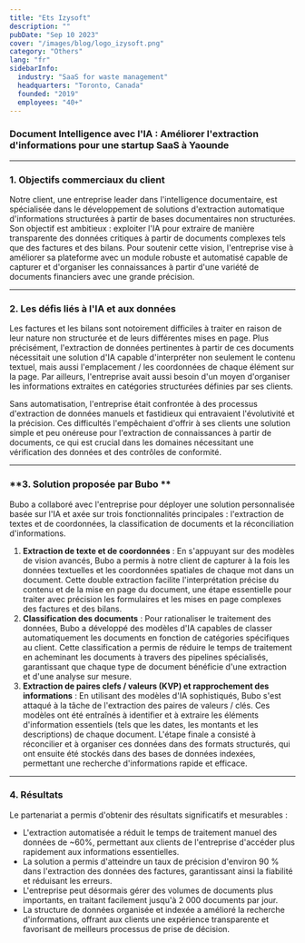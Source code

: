 ```yaml
---
title: "Ets Izysoft"
description: ""
pubDate: "Sep 10 2023"
cover: "/images/blog/logo_izysoft.png"
category: "Others"
lang: "fr"
sidebarInfo:
  industry: "SaaS for waste management"
  headquarters: "Toronto, Canada"
  founded: "2019"
  employees: "40+"
---
```


### **Document Intelligence avec l'IA : Améliorer l'extraction d'informations pour une startup SaaS à Yaounde**

---

### **1. Objectifs commerciaux du client**

Notre client, une entreprise leader dans l'intelligence documentaire, est spécialisée dans le développement de solutions d'extraction automatique d'informations structurées à partir de bases documentaires non structurées. Son objectif est ambitieux : exploiter l'IA pour extraire de manière transparente des données critiques à partir de documents complexes tels que des factures et des bilans. Pour soutenir cette vision, l'entreprise vise à améliorer sa plateforme avec un module robuste et automatisé capable de capturer et d'organiser les connaissances à partir d'une variété de documents financiers avec une grande précision.

---

### **2. Les défis liés à l'IA et aux données**

Les factures et les bilans sont notoirement difficiles à traiter en raison de leur nature non structurée et de leurs différentes mises en page. Plus précisément, l'extraction de données pertinentes à partir de ces documents nécessitait une solution d'IA capable d'interpréter non seulement le contenu textuel, mais aussi l'emplacement / les coordonnées de chaque élément sur la page. Par ailleurs, l'entreprise avait aussi besoin d'un moyen d'organiser les informations extraites en catégories structurées définies par ses clients.

Sans automatisation, l'entreprise était confrontée à des processus d'extraction de données manuels et fastidieux qui entravaient l'évolutivité et la précision. Ces difficultés l'empêchaient d'offrir à ses clients une solution simple et peu onéreuse pour l'extraction de connaissances à partir de documents, ce qui est crucial dans les domaines nécessitant une vérification des données et des contrôles de conformité.

---

### **3. Solution proposée par Bubo **

Bubo a collaboré avec l'entreprise pour déployer une solution personnalisée basée sur l'IA et axée sur trois fonctionnalités principales : l'extraction de textes et de coordonnées, la classification de documents et la réconciliation d'informations.

1. **Extraction de texte et de coordonnées** : En s'appuyant sur des modèles de vision avancés, Bubo a permis à notre client de capturer à la fois les données textuelles et les coordonnées spatiales de chaque mot dans un document. Cette double extraction facilite l'interprétation précise du contenu et de la mise en page du document, une étape essentielle pour traiter avec précision les formulaires et les mises en page complexes des factures et des bilans.
2. **Classification des documents** : Pour rationaliser le traitement des données, Bubo a développé des modèles d'IA capables de classer automatiquement les documents en fonction de catégories spécifiques au client. Cette classification a permis de réduire le temps de traitement en acheminant les documents à travers des pipelines spécialisés, garantissant que chaque type de document bénéficie d'une extraction et d'une analyse sur mesure.
3. **Extraction de paires clefs / valeurs (KVP) et rapprochement des informations** : En utilisant des modèles d'IA sophistiqués, Bubo s'est attaqué à la tâche de l'extraction des paires de valeurs / clés. Ces modèles ont été entraînés à identifier et à extraire les éléments d'information essentiels (tels que les dates, les montants et les descriptions) de chaque document. L'étape finale a consisté à réconcilier et à organiser ces données dans des formats structurés, qui ont ensuite été stockés dans des bases de données indexées, permettant une recherche d'informations rapide et efficace.

---

### **4. Résultats**

Le partenariat a permis d'obtenir des résultats significatifs et mesurables :

- L'extraction automatisée a réduit le temps de traitement manuel des données de ~60%, permettant aux clients de l'entreprise d'accéder plus rapidement aux informations essentielles.
- La solution a permis d'atteindre un taux de précision d'environ 90 % dans l'extraction des données des factures, garantissant ainsi la fiabilité et réduisant les erreurs.
- L'entreprise peut désormais gérer des volumes de documents plus importants, en traitant facilement jusqu'à 2 000 documents par jour.
- La structure de données organisée et indexée a amélioré la recherche d'informations, offrant aux clients une expérience transparente et favorisant de meilleurs processus de prise de décision.